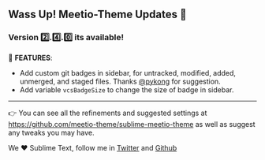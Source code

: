 ## Wass Up! Meetio-Theme Updates 🎁

### Version 2️⃣.4️⃣.0️⃣ its available!

📣 **FEATURES**:

* Add custom git badges in sidebar, for untracked, modified, added, unmerged, and staged files. Thanks [@pykong](https://github.com/pykong) for suggestion.
* Add variable `vcsBadgeSize` to change the size of badge in sidebar.

---

👉 You can see all the refinements and suggested settings at https://github.com/meetio-theme/sublime-meetio-theme
as well as suggest any tweaks you may have.

We ♥️ Sublime Text, follow me in [Twitter](https://twitter.com/mauroreisviera) and
[Github](https://github.com/mauroreisvieira/)
